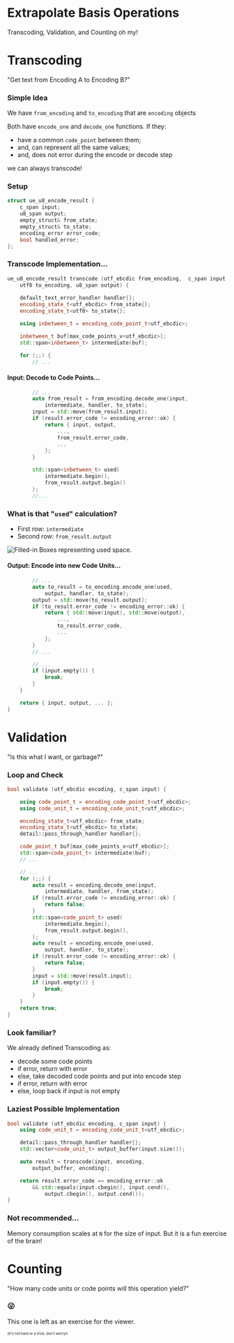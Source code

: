 # Extrapolate Basis Operations

Transcoding, Validation, and Counting oh my!




# Transcoding

"Get text from Encoding A to Encoding B?"


### Simple Idea

We have `from_encoding` and `to_encoding` that are `encoding` objects

Both have `encode_one` and `decode_one` functions. If they:

- have a common `code_point` between them;
- and, can represent all the same values;
- and, does not error during the encode or decode step

we can always transcode!


### Setup

```cpp
struct ue_u8_encode_result {
	c_span input;
	u8_span output;
	empty_struct& from_state;
	empty_struct& to_state;
	encoding_error error_code;
	bool handled_error;
};
```


### Transcode Implementation...

```cpp
ue_u8_encode_result transcode (utf_ebcdic from_encoding,  c_span input, 
	utf8 to_encoding, u8_span output) {
	
	default_text_error_handler handler{};
	encoding_state_t<utf_ebcdic> from_state{};
	encoding_state_t<utf8> to_state{};

	using inbetween_t = encoding_code_point_t<utf_ebcdic>;

	inbetween_t buf[max_code_points_v<utf_ebcdic>];
	std::span<inbetween_t> intermediate(buf);

	for (;;) {
		// ...
```


#### Input: Decode to Code Points...

```cpp
		// ...
		auto from_result = from_encoding.decode_one(input,
			intermediate, handler, to_state);
		input = std::move(from_result.input);
		if (result.error_code != encoding_error::ok) {
			return { input, output,
				...,
				from_result.error_code,
				...
			};
		}

		std::span<inbetween_t> used(
			intermediate.begin(),
			from_result.output.begin()
		);
		//...
```


### What is that "`used`" calculation?

- First row: `intermediate`
- Second row: `from_result.output`

<img src="resources/Used.png" alt="Filled-in Boxes representing used space." />  


#### Output: Encode into new Code Units...

```cpp
		// ...
		auto to_result = to_encoding.encode_one(used,
			output, handler, to_state);
		output = std::move(to_result.output);
		if (to_result.error_code != encoding_error::ok) {
			return { std::move(input), std::move(output),
				...,
				to_result.error_code,
				...
			};
		}
		// ...
```


```cpp
		// ...
		if (input.empty()) {
			break;
		}
	}

	return { input, output, ... };
}
```




# Validation

"Is this what I want, or garbage?"


### Loop and Check

```cpp
bool validate (utf_ebcdic encoding, c_span input) {

	using code_point_t = encoding_code_point_t<utf_ebcdic>;
	using code_unit_t = encoding_code_unit_t<utf_ebcdic>;

	encoding_state_t<utf_ebcdic> from_state;
	encoding_state_t<utf_ebcdic> to_state;
	detail::pass_through_handler handler{};

	code_point_t buf[max_code_points_v<utf_ebcdic>];
	std::span<code_point_t> intermediate(buf);
	// ...
```


```cpp
	// ...
	for (;;) {
		auto result = encoding.decode_one(input,
			intermediate, handler, from_state);
		if (result.error_code != encoding_error::ok) {
			return false;
		}
		std::span<code_point_t> used(
			intermediate.begin(),
			from_result.output.begin(),
		);
		auto result = encoding.encode_one(used,
			output, handler, to_state);
		if (result.error_code != encoding_error::ok) {
			return false;
		}
		input = std::move(result.input);
		if (input.empty()) {
			break;
		}
	}
	return true;
}
```


### Look familiar?

We already defined Transcoding as:

- decode some code points
- if error, return with error
- else, take decoded code points and put into encode step
- if error, return with error
- else, loop back if input is not empty


### Laziest Possible Implementation

```cpp
bool validate (utf_ebcdic encoding, c_span input) {
	using code_unit_t = encoding_code_unit_t<utf_ebcdic>;

	detail::pass_through_handler handler{};
	std::vector<code_unit_t> output_buffer(input.size());

	auto result = transcode(input, encoding, 
		output_buffer, encoding);

	return result.error_code == encoding_error::ok
		&& std::equals(input.cbegin(), input.cend(), 
			output.cbegin(), output.cend());
}
```


### Not recommended...

Memory consumption scales at `N` for the size of input.
But it is a fun exercise of the brain!




# Counting

"How many code units or code points will this operation yield?"


### 😜

This one is left as an exercise for the viewer.

<sub><sub><sub>(It's not hard or a trick, don't worry!)</sub></sub></sub>
